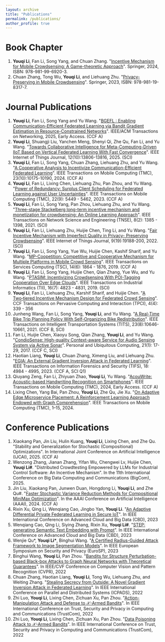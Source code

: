 ```yaml
---
layout: archive
title: "Publications"
permalink: /publications/
author_profile: true
---
```


<!-- {% if author.googlescholar %} -->
<!--   You can also find my articles on <u><a href="{{author.googlescholar}}">my Google Scholar profile</a>.</u> -->
<!-- {% endif %} -->

<!-- {% include base_path %} -->

<!-- {% for post in site.publications reversed %} -->
<!--   {% include archive-single.html %} -->
<!-- {% endfor %} -->

<!-- \* Equal Contribution   \# Corresponding Author
 -->
<!-- In Submission
=====
1. Jiahao Xue, **Zhe Qu\#**, Jie Xu, Yao Liu, and Zhuo Lu. "Bandwidth Allocation for Federated Learning under Wireless Providers with Cost Constraints". \# Corresponding Author -->

Book Chapter
=====
1. **Youqi Li**, Fan Li, Song Yang, and Chuan Zhang. "[Incentive Mechanism for Mobile Crowdsensing: A Game-theoretic Approach](https://link.springer.com/book/10.1007/978-981-99-6921-0)". Springer, 2024, ISBN: 978-981-99-6920-3.
2. Chuan Zhang, Tong Wu, **Youqi Li**, and Liehuang Zhu. "[Privacy-Preserving in Mobile Crowdsensing](https://link.springer.com/book/10.1007/978-981-19-8315-3)". Springer, 2023, ISBN: 978-981-19-8317-7.
<!-- 3. **Youqi Li**, Fan Li, Song Yang, and Chuan Zhang. "Incentive Mechanism for Mobile Crowdsensing: A Game-theoretic Approach". Springer, (In Submission). -->

Journal Publications
=====
1. **Youqi Li**, Fan Li, Song Yang and Yu Wang. "[BGEFL : Enabling Communication-Efficient Federated Learning via Bandit Gradient Estimation in Resource-Constrained Networks](https://ieeexplore.ieee.org/document/10988881)". IEEE/ACM Transactions on Networking, 2025, Early Access. (CCF A)
2. **Youqi Li**, Shuangji Liu, Yanchen Meng, Shenyi Qi, Zhe Qu, Fan Li, and Yu Wang. "[Towards Collaborative Intelligence for Meta-Computing-Driven IIoT Based on Vertical Federated Learning With Fast Convergence](https://ieeexplore.ieee.org/document/10909094)". IEEE Internet of Things Journal, 12(10):13806-13816, 2025. (SCI)
3. **Youqi Li**, Fan Li, Song Yang, Chuan Zhang, Liehuang Zhu, and Yu Wang. "[A Cooperative Analysis to Incentivize Communication-Efficient Federated Learning](https://ieeexplore.ieee.org/document/10460191)". IEEE Transactions on Mobile Computing (TMC), 23(10):10175-10190, 2024. (CCF A)
4.  **Youqi Li**, Fan Li, Lixing Chen, Liehuang Zhu, Pan Zhou, and Yu Wang. "[Power of Redundancy: Surplus Client Scheduling for Federated Learning against User Uncertainties](https://ieeexplore.ieee.org/document/9782544)". IEEE Transactions on Mobile Computing (TMC), 22(9): 5449 - 5462, 2023. (CCF A)
5. **Youqi Li**, Fan Li, Song Yang, Pan Zhou, Liehuang Zhu, and Yu Wang. "[Three-stage Stackelberg long-term incentive mechanism and monetization for crowdsensing: An Online Learning Approach](https://ieeexplore.ieee.org/document/9349147)". IEEE Transactions on Network Science and Engineering (TNSE), 8(2): 1385 - 1398, 2021. (SCI)
6. **Youqi Li**, Fan Li, Liehuang Zhu, Huijie Chen, Ting Li, and Yu Wang. "[Fair Incentive Mechanism with Imperfect Quality in Privacy- Preserving Crowdsensing](https://ieeexplore.ieee.org/document/9751205)". IEEE Internet of Things Journal, 9(19):19188-200, 2022. (SCI)
7. **Youqi Li**, Fan Li, Song Yang, Yue Wu, Huijie Chen, Kashif Sharif, and Yu Wang. "[MP-Coopetition: Competitive and Cooperative Mechanism for Multiple Platforms in Mobile Crowd Sensing](https://ieeexplore.ieee.org/document/8716594)". IEEE Transactions on Services Computing (TSC), 14(6): 1864 - 1876, 2019. (CCF A)
8. **Youqi Li**, Fan Li, Song Yang, Huijie Chen, Qian Zhang, Yue Wu, and Yu Wang. "[PTASIM: Incentivizing Crowdsensing With POI-Tagging Cooperation Over Edge Clouds](https://ieeexplore.ieee.org/document/8908698)". IEEE Transactions on Industrial Informatics (TII), 16(7): 4823 - 4831, 2019. (SCI)
9. **Youqi Li**, Fan Li, Liehuang Zhu, Karshif Sharif, and Huijie Chen. "[A Two‑tiered Incentive Mechanism Design for Federated Crowd Sensing](https://link.springer.com/article/10.1007/s42486-022-00111-8)". CCF Transactions on Pervasive Computing and Interaction (TPCI), 4(4): 339 - 356
10. Junheng Wang, Fan Li, Song Yang, **Youqi Li**, and Yu Wang. "[A Real-Time Bike Trip Planning Policy With Self-Organizing Bike Redistribution](https://ieeexplore.ieee.org/document/9507389)". IEEE Transactions on Intelligent Transportation Systems (TITS), 23(8):10646-10661, 2021. (CCF B, SCI)
11. Fan Li, Huijie Chen, Xiaoyu Song, Qian Zhang, **Youqi Li**, and Yu Wang.  "[CondioSense: High-quality Context-aware Service for Audio Sensing System via Active Sonar](https://link.springer.com/article/10.1007/s00779-016-0981-1)". Personal and Ubiquitous Computing, 21(1): 17-29, 2017. (CCF C, SCI)
12. Haotian Liang, **Youqi Li**,  Chuan Zhang, Ximeng Liu,  and Liehuang Zhu. "[EGIA: An External Gradient Inversion Attack in Federated Learning](https://ieeexplore.ieee.org/abstract/document/10209197)". IEEE Transactions on Information Forensics and Security (TIFS), 18: 4984 - 4995, 2023. (CCF A, SCI Q1)
13. Qiuyang Zeng, Fan Li, Zhiyuan Zhao, **Youqi Li**, Yu Wang. "[AcouWrite: Acoustic-based Handwriting Recognition on Smartphones](https://ieeexplore.ieee.org/abstract/document/10384761)". IEEE Transactions on Mobile Computing (TMC), 2024, Early Access. (CCF A)
14. Lixing Chen, Yang Bai, Pan Zhou, **Youqi Li**, Zhe Qu, Jie Xu. "[On Adaptive Edge Microservice Placement: A Reinforcement Learning Approach Endowed with Graph Comprehension](https://ieeexplore.ieee.org/document/10518069/)". IEEE Transactions on Mobile Computing (TMC), 1–15, 2024. 


Conference Publications
=====
1. Xiaokang Pan, Jin Liu, Hulin Kuang, **Youqi Li**, Lixing Chen, and Zhe Qu. "Stability and Generalization for Stochastic (Compositional) Optimizations". In International Joint Conference on Artificial Intelligence (IJCAI), 2025. (CCF A)
2. Wenzong Zhang, Jianan Zhang, Yifan Wu, Chengwei Lv, Huijie Chen, **Youqi Li\#**. "Distributed Crowdtesting Empowered by LLMs for Industrial Control Software: An Incentive Mechanism". In the 11th International Conference on Big Data Computing and Communications (BigCom), 2025.
3. Jin Liu, Xiaokang Pan, Junwen Duan, Hongdong Li, **Youqi Li**, and Zhe Qu#. "[Faster Stochastic Variance Reduction Methods for Compositional MiniMax Optimization](https://arxiv.org/pdf/2308.09604.pdf)". In the AAAI Conference on Artificial Intelligence (AAAI), 2024. (CCF A)
4. Rixin Xu, Qing Li, Wenqiang Cao, Jingbo Yan, **Youqi Li**. "[An Adaptive Differential Private Federated Learning in Secure IoT](https://ieeexplore.ieee.org/document/10516486)". In IEEE International Conference on Advanced Cloud and Big Data (CBD), 2023
5. Wenqiang Cao, Qing Li, Siying Zhang, Rixin Xu, **Youqi Li\#**. "[STEP: generating Semantic Text Embedding with Prompt](https://ieeexplore.ieee.org/document/10516563)". In IEEE International Conference on Advanced Cloud and Big Data (CBD), 2023
6. Wenjie Qu\*, **Youqi Li\***, Binghui Wang. "[A Certified Radius-Guided Attack Framework to Image Segmentation Models](https://arxiv.org/abs/2304.02693)". In IEEE European Symposium on Security and Privacy (EuroSP), 2023
7. Binghui Wang, **Youqi Li**, Pan Zhou. "[Bandits for Structure Perturbation-based Black-box Attacks to Graph Neural Networks with Theoretical Guarantees](https://arxiv.org/abs/2205.03546)". In IEEE/CVF Conference on Computer Vision and Pattern Recognition (CVPR), 2022
8. Chuan Zhang, Haotian Liang, **Youqi Li**, Tong Wu, Liehuang Zhu, and Weiting Zhang. "[Stealing Secrecy from Outside: A Novel Gradient Inversion Attack in Federated Learning](https://ieeexplore.ieee.org/abstract/document/10077902)". In IEEE International Conference on Parallel and Distributed Systems (ICPADS), 2022
9. Zhi Luo, **Youqi Li**, Lixing Chen, Zichuan Xu, Pan Zhou. "[Action-Manipulation Attack and Defense to $\mathcal{X}$-Armed Bandits](https://ieeexplore.ieee.org/abstract/document/10063384)". In IEEE International Conference on Trust, Security and Privacy in Computing and Communications (TrustCom), 2022
10. Zhi Luo, **Youqi Li**, Lixing Chen, Zichuan Xu, Pan Zhou. "[Data Poisoning Attack to $\mathcal{X}$-Armed Bandits](https://ieeexplore.ieee.org/document/10063707)". In IEEE International Conference on Trust, Security and Privacy in Computing and Communications (TrustCom), 2022



